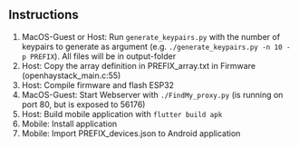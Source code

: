 ## Instructions

1. MacOS-Guest or Host: Run `generate_keypairs.py` with the number of keypairs to generate as argument (e.g. `./generate_keypairs.py -n 10 -p PREFIX`). All files will be in output-folder
2. Host: Copy the array definition in PREFIX_array.txt in Firmware (openhaystack_main.c:55)
3. Host: Compile firmware and flash ESP32
4. MacOS-Guest: Start Webserver with `./FindMy_proxy.py` (is running on port 80, but is exposed to 56176)
5. Host: Build mobile application with `flutter build apk`
6. Mobile: Install application
5. Mobile: Import PREFIX_devices.json to Android application
